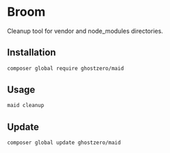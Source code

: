 # Broom

Cleanup tool for vendor and node_modules directories.


## Installation

```bash
composer global require ghostzero/maid
```

## Usage

```bash
maid cleanup
```

## Update

```bash
composer global update ghostzero/maid
```
